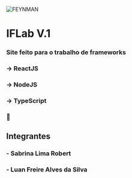 ![FEYNMAN](https://res.cloudinary.com/practicaldev/image/fetch/s--BGrs5IF5--/c_limit%2Cf_auto%2Cfl_progressive%2Cq_auto%2Cw_880/https://pbs.twimg.com/media/DeC-SV5W4AEDegt.png)

# IFLab V.1

### Site feito para o trabalho de frameworks

### -> ReactJS

### -> NodeJS

### -> TypeScript

### 🧪

## Integrantes
### - Sabrina Lima Robert
### - Luan Freire Alves da Silva

